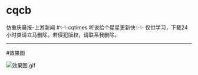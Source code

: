 # cqcb
仿重庆晨报-上游新闻
#✨✨cqtimes 听说给个星星更新快✨✨
仅供学习，下载24小时类请立马删除。若侵犯版权，请联系我删除。
***

#效果图

![效果图.gif](https://github.com/wolfhous/cqcb/blob/master/cqcb/cqcb/xgt.gif)
